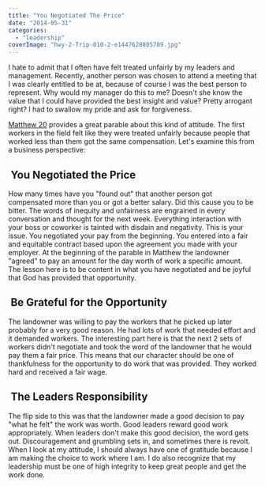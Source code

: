 ```yaml
---
title: "You Negotiated The Price"
date: "2014-05-31"
categories: 
  - "leadership"
coverImage: "hwy-2-Trip-010-2-e1447628805789.jpg"
---
```


I hate to admit that I often have felt treated unfairly by my leaders and management. Recently, another person was chosen to attend a meeting that I was clearly entitled to be at, because of course I was the best person to represent. Why would my manager do this to me? Doesn't she know the value that I could have provided the best insight and value? Pretty arrogant right? I had to swallow my pride and ask for forgiveness.

[Matthew 20](http://www.biblegateway.com/passage/?search=Matthew+20&version=NIV "Matthew 20") provides a great parable about this kind of attitude. The first workers in the field felt like they were treated unfairly because people that worked less than them got the same compensation. Let's examine this from a business perspective:

##  You Negotiated the Price

How many times have you "found out" that another person got compensated more than you or got a better salary. Did this cause you to be bitter. The words of inequity and unfairness are engrained in every conversation and thought for the next week. Everything interaction with your boss or coworker is tainted with disdain and negativity. This is your issue. You negotiated your pay from the beginning. You entered into a fair and equitable contract based upon the agreement you made with your employer. At the beginning of the parable in Matthew the landowner "agreed" to pay an amount for the day worth of work a specific amount. The lesson here is to be content in what you have negotiated and be joyful that God has provided that opportunity.

##  Be Grateful for the Opportunity

The landowner was willing to pay the workers that he picked up later probably for a very good reason. He had lots of work that needed effort and it demanded workers. The interesting part here is that the next 2 sets of workers didn't negotiate and took the word of the landowner that he would pay them a fair price. This means that our character should be one of thankfulness for the opportunity to do work that was provided. They worked hard and received a fair wage.

##  The Leaders Responsibility

The flip side to this was that the landowner made a good decision to pay "what he felt" the work was worth. Good leaders reward good work appropriately. When leaders don't make this good decision, the word gets out. Discouragement and grumbling sets in, and sometimes there is revolt. When I look at my attitude, I should always have one of gratitude because I am making the choice to work where I am. I do also recognize that my leadership must be one of high integrity to keep great people and get the work done.
